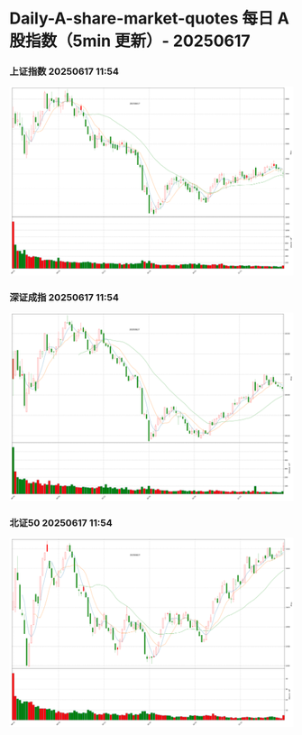 
# Daily-A-share-market-quotes 每日 A 股指数（5min 更新）- 20250617

### 上证指数 20250617 11:54
![](./fig/2025/6/20250617-sh000001.png)

### 深证成指 20250617 11:54
![](./fig/2025/6/20250617-sz399001.png)

### 北证50 20250617 11:54
![](./fig/2025/6/20250617-bj899050.png)

